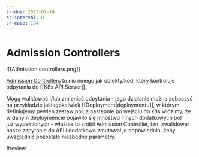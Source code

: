 ```yaml
---
sr-due: 2023-01-14
sr-interval: 8
sr-ease: 194
---
```


# Admission Controllers

![[Admission controllers.png]]

[Admission Controllers](https://kubernetes.io/docs/reference/access-authn-authz/admission-controllers/) to nic innego jak obiekty/kod, który kontroluje odpytania do [[K8s API Server]].

Mogą walidować i/lub zmieniać odpytania - jego działanie można zobaczyć na przykładzie jakiegokolwiek [[Deployment|deploymentu]], w którym definiujemy pewien zestaw pól, a następnie po wejściu do k8s widzimy, że w danym deploymencie pojawiło się mnóstwo innych dodatkowych pól już wypełnionych - właśnie to zrobił Admission Controller, tzn. zwalidował nasze zapytanie do API i dodatkowo zmutował je odpowiednio, żeby uwzględnić pozostałe niezbędne parametry.

#review